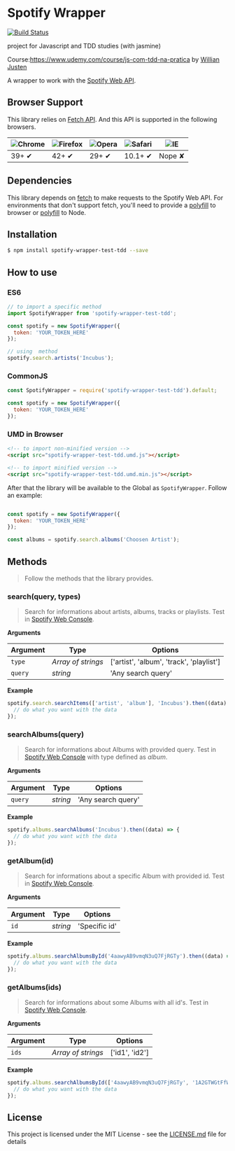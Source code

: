 # Spotify Wrapper

[![Build Status](https://travis-ci.org/siulAvila/spotify-wrapper.svg?branch=master)](https://travis-ci.org/siulAvila/spotify-wrapper)

project for Javascript and TDD studies (with jasmine)

Course:https://www.udemy.com/course/js-com-tdd-na-pratica by [Willian Justen](https://github.com/willianjusten/)

A wrapper to work with the [Spotify Web API](https://developer.spotify.com/web-api/).

## Browser Support

This library relies on [Fetch API](https://fetch.spec.whatwg.org/). And this API is supported in the following browsers.

| ![Chrome](https://cloud.githubusercontent.com/assets/398893/3528328/23bc7bc4-078e-11e4-8752-ba2809bf5cce.png) | ![Firefox](https://cloud.githubusercontent.com/assets/398893/3528329/26283ab0-078e-11e4-84d4-db2cf1009953.png) | ![Opera](https://cloud.githubusercontent.com/assets/398893/3528330/27ec9fa8-078e-11e4-95cb-709fd11dac16.png) | ![Safari](https://cloud.githubusercontent.com/assets/398893/3528331/29df8618-078e-11e4-8e3e-ed8ac738693f.png) | ![IE](https://cloud.githubusercontent.com/assets/398893/3528325/20373e76-078e-11e4-8e3a-1cb86cf506f0.png) |
| ------------------------------------------------------------------------------------------------------------- | -------------------------------------------------------------------------------------------------------------- | ------------------------------------------------------------------------------------------------------------ | ------------------------------------------------------------------------------------------------------------- | --------------------------------------------------------------------------------------------------------- |
| 39+ ✔                                                                                                         | 42+ ✔                                                                                                          | 29+ ✔                                                                                                        | 10.1+ ✔                                                                                                       | Nope ✘                                                                                                    |

## Dependencies

This library depends on [fetch](https://fetch.spec.whatwg.org/) to make requests to the Spotify Web API. For environments that don't support fetch, you'll need to provide a [polyfill](https://github.com/github/fetch) to browser or [polyfill](https://github.com/bitinn/node-fetch) to Node.

## Installation

```sh
$ npm install spotify-wrapper-test-tdd --save
```

## How to use

### ES6

```js
// to import a specific method
import SpotifyWrapper from 'spotify-wrapper-test-tdd';

const spotify = new SpotifyWrapper({
  token: 'YOUR_TOKEN_HERE'
});

// using  method
spotify.search.artists('Incubus');
```

### CommonJS

```js
const SpotifyWrapper = require('spotify-wrapper-test-tdd').default;

const spotify = new SpotifyWrapper({
  token: 'YOUR_TOKEN_HERE'
});
```

### UMD in Browser

```html
<!-- to import non-minified version -->
<script src="spotify-wrapper-test-tdd.umd.js"></script>

<!-- to import minified version -->
<script src="spotify-wrapper-test-tdd.umd.min.js"></script>
```

After that the library will be available to the Global as `SpotifyWrapper`. Follow an example:

```js

const spotify = new SpotifyWrapper({
  token: 'YOUR_TOKEN_HERE'
});

const albums = spotify.search.albums('Choosen Artist');
```


## Methods

> Follow the methods that the library provides.

### search(query, types)

> Search for informations about artists, albums, tracks or playlists. Test in [Spotify Web Console](https://developer.spotify.com/web-api/console/get-search-item/).

**Arguments**

| Argument | Type               | Options                                  |
| -------- | ------------------ | ---------------------------------------- |
| `type`   | _Array of strings_ | ['artist', 'album', 'track', 'playlist'] |
| `query`  | _string_           | 'Any search query'                       |

**Example**

```js
spotify.search.searchItems(['artist', 'album'], 'Incubus').then((data) => {
  // do what you want with the data
});
```

### searchAlbums(query)

> Search for informations about Albums with provided query. Test in [Spotify Web Console](https://developer.spotify.com/web-api/console/get-search-item/) with type defined as _album_.

**Arguments**

| Argument | Type     | Options            |
| -------- | -------- | ------------------ |
| `query`  | _string_ | 'Any search query' |

**Example**

```js
spotify.albums.searchAlbums('Incubus').then((data) => {
  // do what you want with the data
});
```

### getAlbum(id)

> Search for informations about a specific Album with provided id. Test in [Spotify Web Console](https://developer.spotify.com/web-api/console/get-album/).

**Arguments**

| Argument | Type     | Options       |
| -------- | -------- | ------------- |
| `id`     | _string_ | 'Specific id' |

**Example**

```js
spotify.albums.searchAlbumsById('4aawyAB9vmqN3uQ7FjRGTy').then((data) => {
  // do what you want with the data
});
```

### getAlbums(ids)

> Search for informations about some Albums with all id's. Test in [Spotify Web Console](https://developer.spotify.com/web-api/console/get-several-albums/).

**Arguments**

| Argument | Type               | Options        |
| -------- | ------------------ | -------------- |
| `ids`    | _Array of strings_ | ['id1', 'id2'] |

**Example**

```js
spotify.albums.searchAlbumsById(['4aawyAB9vmqN3uQ7FjRGTy', '1A2GTWGtFfWp7KSQTwWOyo']).then((data) => {
  // do what you want with the data
});
```

## License

This project is licensed under the MIT License - see the [LICENSE.md](LICENSE.md) file for details
